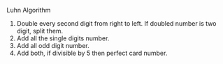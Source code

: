 Luhn Algorithm

1) Double every second digit from right to left. If doubled number is two digit, split them.
2) Add all the single digits number.
3) Add all odd digit number.
4) Add both, if divisible by 5 then perfect card number.
